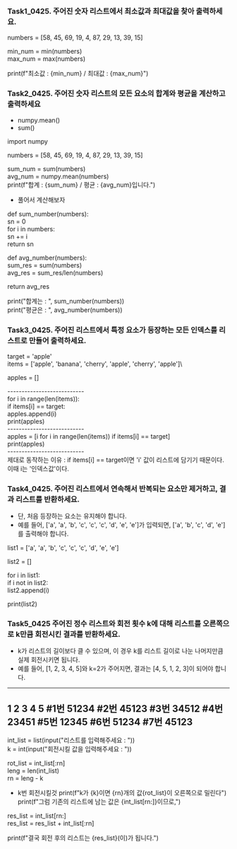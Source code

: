 ### Task1_0425. 주어진 숫자 리스트에서 최소값과 최대값을 찾아 출력하세요.
 numbers = [58, 45, 69, 19, 4, 87, 29, 13, 39, 15]

 min_num = min(numbers)\
 max_num = max(numbers)

 print(f"최소값 : {min_num} / 최대값 : {max_num}")


 ### Task2_0425. 주어진 숫자 리스트의 모든 요소의 합계와 평균을 계산하고 출력하세요

 - numpy.mean()
 - sum()
   
import numpy

numbers = [58, 45, 69, 19, 4, 87, 29, 13, 39, 15]

sum_num = sum(numbers)\
avg_num = numpy.mean(numbers)\
print(f"합계 : {sum_num} / 평균 : {avg_num}입니다.")

- 풀어서 계산해보자

def sum_number(numbers):\
  sn = 0\
  for i in numbers:\
    sn += i\
  return sn

def avg_number(numbers):\
  sum_res = sum(numbers)\
  avg_res = sum_res/len(numbers)

  return avg_res

print("합계는 : ", sum_number(numbers))\
print("평균은 : ", avg_number(numbers))

### Task3_0425. 주어진 리스트에서 특정 요소가 등장하는 모든 인덱스를 리스트로 만들어 출력하세요.

target = 'apple'\
items = ['apple', 'banana', 'cherry', 'apple', 'cherry', 'apple']\

apples = []

---------------------------\
for i in range(len(items)):\
  if items[i] == target:\
    apples.append(i)\
print(apples)\
---------------------------\
apples = [i for i in range(len(items)) if items[i] == target]\
print(apples)\
---------------------------\
제대로 동작하는 이유 : if items[i] == target이면 'i' 값이 리스트에 담기기 때문이다. 이때 i는 '인덱스값'이다.


### Task4_0425. 주어진 리스트에서 연속해서 반복되는 요소만 제거하고, 결과 리스트를 반환하세요. 
- 단, 처음 등장하는 요소는 유지해야 합니다.
- 예를 들어, ['a', 'a', 'b', 'c', 'c', 'c', 'd', 'e', 'e']가 입력되면, ['a', 'b', 'c', 'd', 'e']를 출력해야 합니다.

list1 = ['a', 'a', 'b', 'c', 'c', 'c', 'd', 'e', 'e']

list2 = []

for i in list1:\
  if i not in list2:\
    list2.append(i)

print(list2)

### Task5_0425 주어진 정수 리스트와 회전 횟수 k에 대해 리스트를 오른쪽으로 k만큼 회전시킨 결과를 반환하세요. 
- k가 리스트의 길이보다 클 수 있으며, 이 경우 k를 리스트 길이로 나눈 나머지만큼 실제 회전시키면 됩니다.
- 예를 들어, [1, 2, 3, 4, 5]와 k=2가 주어지면, 결과는 [4, 5, 1, 2, 3]이 되어야 합니다.

--------------------
 1 2 3 4 5
#1번 51234
#2번 45123
#3번 34512
#4번 23451
#5번 12345
#6번 51234
#7번 45123
--------------------

int_list = list(input("리스트를 입력해주세요 : "))\
k = int(input("회전시킬 값을 입력해주세요 : "))

rot_list = int_list[:rn]\
leng = len(int_list)\
rn = leng - k 

- k번 회전시킬것
print(f"k가 {k}이면 {rn}개의 값{rot_list}이 오른쪽으로 밀린다")\
print(f"그럼 기존의 리스트에 남는 값은 {int_list[rn:]}이므로,")

res_list = int_list[rn:]\
res_list = res_list + int_list[:rn]

print(f"결국 회전 후의 리스트는 {res_list}(이)가 됩니다.")
